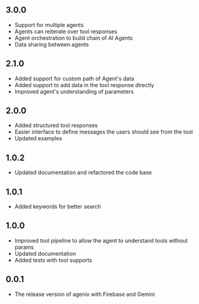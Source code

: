 ## 3.0.0
- Support for multiple agents
- Agents can reiterate over tool responses
- Agent orchestration to build chain of AI Agents
- Data sharing between agents


## 2.1.0
- Added support for custom path of Agent's data
- Added support to add data in the tool response directly
- Improved agent's understanding of parameters


## 2.0.0
- Added structured tool responses
- Easier interface to define messages the users should see from the tool
- Updated examples


## 1.0.2
- Updated documentation and refactored the code base


## 1.0.1
- Added keywords for better search


## 1.0.0
- Improved tool pipeline to allow the agent to understand tools without params
- Updated documentation
- Added tests with tool supports


## 0.0.1
- The release version of agenix with Firebase and Gemini
